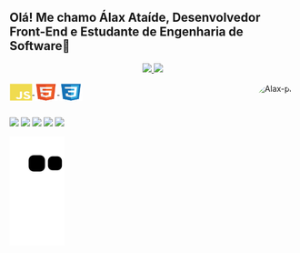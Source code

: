 ## Olá! Me chamo Álax Ataíde, Desenvolvedor Front-End e Estudante de Engenharia de Software👋

<div align="center">
  <a href="https://github.com/AlaxAtaide">
  <img width="42%" src="https://github-readme-stats.vercel.app/api?username=AlaxAtaide&show_icons=true&theme=dark&include_all_commits=true&count_private=true"/>
  <img width="41.5%" src="https://github-readme-stats.vercel.app/api/top-langs/?username=AlaxAtaide&layout=compact&langs_count=7&theme=dark"/>
</div>
<div style="display: inline_block"><br>
  <img align="center" alt="Alax-Js" height="30" width="40" src="https://raw.githubusercontent.com/devicons/devicon/master/icons/javascript/javascript-plain.svg">
  <img align="center" alt="Alax-HTML" height="30" width="40" src="https://raw.githubusercontent.com/devicons/devicon/master/icons/html5/html5-original.svg">
  <img align="center" alt="Alax-CSS" height="30" width="40" src="https://raw.githubusercontent.com/devicons/devicon/master/icons/css3/css3-original.svg">
  <img align="right" alt="Alax-pic" height="150" style="border-radius:50px;" 
  <img align="right" alt="Alax-gif" src="https://i.imgur.com/CvfTGHS.gif">
</div>
  
  ##
 
<div> 
  <a href="https://twitter.com/Deforceh" target="_blank"><img src="https://img.shields.io/badge/Twitter-1DA1F2?style=for-the-badge&logo=twitter&logoColor=white" target="_blank"></a>
  <a href="https://www.instagram.com/Deforcehh/" target="_blank"><img src="https://img.shields.io/badge/-Instagram-%23E4405F?style=for-the-badge&logo=instagram&logoColor=white" target="_blank"></a>
  <a href = "mailto:alaxasb@gmail.com"><img src="https://img.shields.io/badge/-Gmail-%23333?style=for-the-badge&logo=gmail&logoColor=white" target="_blank"></a>
  <a href="https://www.linkedin.com/in/alaxataide/" target="_blank"><img src="https://img.shields.io/badge/-LinkedIn-%230077B5?style=for-the-badge&logo=linkedin&logoColor=white" target="_blank"></a> 
  <a href="https://www.behance.net/lax2" target="_blank"><img src="https://img.shields.io/badge/-Behance-blue?style=for-the-badge&logo=behance&logoColor=white" target="_blank"></a>
  
  ![Snake animation](https://github.com/AlaxAtaide/AlaxAtaide/blob/output/github-contribution-grid-snake.svg)
  
</div

